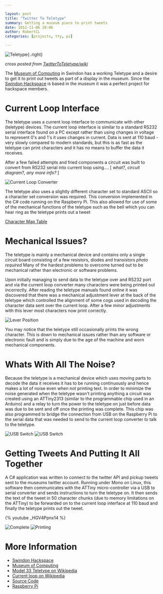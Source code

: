 ```yaml
---

layout: post
title: "Twitter To Teletype"
summary: Getting a museum piece to print tweets
date: 2012-11-06 20:06
author: RobertCL
categories: [projects, tty, pi]

---
```


![Teletype](https://github.com/snhack/TwitterToTeletype/wiki/images/Teletype.jpg){:.right}

*cross posted from [TwitterToTeletype/wiki](https://github.com/snhack/TwitterToTeletype/wiki)*

The [Museum of Computing](http://www.museum-of-computing.org.uk/) in Swindon has a working Teletype and a desire to get it to print out tweets as part of a display in the museum.  Since the [Swindon Hackspace](https://groups.google.com/forum/?hl=en&fromgroups=#!forum/swindon-hackspace) is based in the museum it was a perfect project for hackspace members.

<!-- more -->

# Current Loop Interface

The teletype uses a current loop interface to communicate with other (teletype) devices.  The current loop interface is similar to a standard RS232 serial interface found on a PC except rather than using changes in voltage to represent 0's and 1's it uses changes in current.  Data is sent at 110 baud - very slowly compared to modern standards, but this is as fast as the teletype can print characters and it has no means to buffer the data it receives.

After a few failed attempts and fried components a circuit was built to convert from RS232 serial into current loop using.... [ _what?, circuit diagram?, any more info?_ ]

![Current Loop Converter](https://github.com/snhack/TwitterToTeletype/wiki/images/CurrentLoopConverter.jpg)

The teletype also uses a slightly different character set to standard ASCII so a character set conversion was required.  This conversion implemented in the C# code running on the Raspberry Pi. This also allowed for use of some of the mechanical functions of the teletype such as the bell which you can hear ring as the teletype prints out a tweet

[Character Map Table](https://github.com/snhack/TwitterToTeletype/wiki/images/TeletypeCharMap.png)

# Mechanical Issues?

The teletype is mainly a mechanical device and contains only a single circuit board consisting of a few resistors, diodes and transistors _photo required_  Many of the hardest problems to overcome turned out to be mechanical rather than electronic or software problems.

Upon initially managing to send data to the teletype over and RS232 port and via the current loop converter many characters were being printed out incorrectly.  After reading the teletype manuals found online it was discovered that there was a mechanical adjustment lever at the back of the teletype which controlled the alignment of some cogs used in decoding the character data sent over the current loop.  After a few minor adjustments with this lever most characters now print correctly.

![Lever Position](https://github.com/snhack/TwitterToTeletype/wiki/images/LeverPostion.jpg)

You may notice that the teletype still occasionally prints the wrong character.  This is down to mechanical issues rather than any software or electronic fault and is simply due to the age of the machine and worn mechanical components.

# Whats With All The Noise?

Because the teletype is a mechanical device which uses moving parts to decode the data it receives it has to be running continuously and hence makes a lot of noise even when not printing text.  In order to minimize the noise generated when the teletype wasn't printing anything a circuit was created using an ATTiny2313 (similar to the programmable chip used in an Arduino) and a relay to turn the power to the teletype on just before data was due to be sent and off once the printing was complete.  This chip was also programmed to bridge the connection from USB on the Raspberry Pi to the serial data that was needed to send to the current loop converter to talk to the teletype.

![USB Switch](https://github.com/snhack/TwitterToTeletype/wiki/images/UsbSwitch.jpg)
![USB Switch](https://github.com/snhack/TwitterToTeletype/wiki/images/UsbSwitch2.jpg)

# Getting Tweets And Putting It All Together

A C# application was written to connect to the twitter API and pickup tweets sent to the museums twitter account.  Running under Mono on Linux, this software then communicates with the ATTiny micro-controller via a USB to serial converter and sends instructions to turn the teletype on.  It then sends the text of the tweet in 50 character chunks (due to memory limitations on the ATTiny) to be forwarded on to the current loop interface at 110 baud and finally the teletype prints out the tweet.

{% youtube _HGV4Ppnx14 %}

![Complete](https://github.com/snhack/TwitterToTeletype/wiki/images/TeletypeComplete.jpg)
![Printing](https://github.com/snhack/TwitterToTeletype/wiki/images/TeletypePaper.jpg)

# More Information

* [Swindon Hackspace](https://groups.google.com/forum/?hl=en&fromgroups=#!forum/swindon-hackspace)
* [Museum of Computing](http://www.museum-of-computing.org.uk/)
* [Model 33 Teletype on Wikipedia](http://en.wikipedia.org/wiki/Teletype_Model_33 )
* [Current loop on Wikipedia](http://en.wikipedia.org/wiki/Current_loop)
* [Source Code](https://github.com/snhack/TwitterToTeletype)
* [Raspberry Pi](http://www.raspberrypi.org/)

